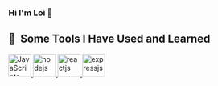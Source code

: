 ### Hi I'm Loi 👋


<h2> 🚀 &nbsp;Some Tools I Have Used and Learned</h2>
<p align="left">

<a href="https://www.javascript.com/"> <img src="https://cdn.jsdelivr.net/gh/devicons/devicon@latest/icons/javascript/javascript-original.svg" alt="JavaScripts" width="45" height="45"/> </a>
<a href="https://nodejs.org/en"> <img src="https://cdn.jsdelivr.net/gh/devicons/devicon@latest/icons/nodejs/nodejs-original-wordmark.svg" alt="nodejs" width="45" height="45"/> </a>
<a href="https://react.dev/"> <img src="https://cdn.jsdelivr.net/gh/devicons/devicon@latest/icons/react/react-original-wordmark.svg" alt="reactjs" width="45" height="45"/> </a>
<a href="https://expressjs.com/"> <img src="https://cdn.jsdelivr.net/gh/devicons/devicon@latest/icons/express/express-original-wordmark.svg" alt="expressjs" width="45" height="45" /> </a>
</p>
<a href="https://github-readme-stats.vercel.app/api/top-langs/?username=lamtailoi2&layout=donut)](https://github.com/anuraghazra/github-readme-stats"> </a>     
         
<!--
**lamtailoi2/lamtailoi2** is a ✨ _special_ ✨ repository because its `README.md` (this file) appears on your GitHub profile.

Here are some ideas to get you started:

- 🔭 I’m currently working on ...
- 🌱 I’m currently learning ...
- 👯 I’m looking to collaborate on ...
- 🤔 I’m looking for help with ...
- 💬 Ask me about ...
- 📫 How to reach me: ...
- 😄 Pronouns: ...
- ⚡ Fun fact: ...
-->



